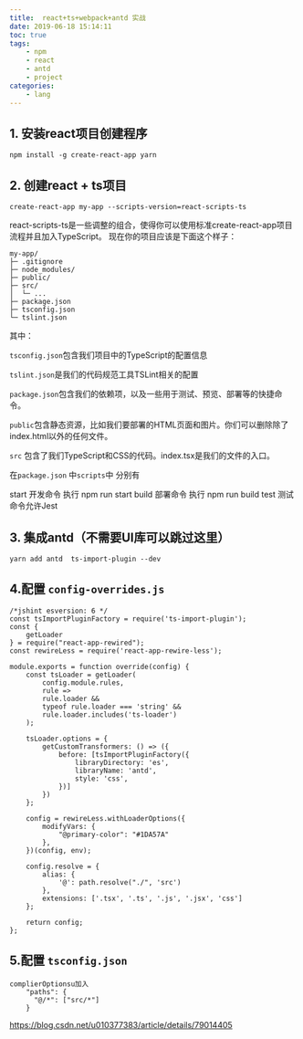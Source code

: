 ```yaml
---
title:  react+ts+webpack+antd 实战
date: 2019-06-18 15:14:11
toc: true
tags:
    - npm
    - react
    - antd
    - project
categories:
    - lang
---
```



## 1. 安装react项目创建程序
```
npm install -g create-react-app yarn
```
## 2. 创建react + ts项目
```
create-react-app my-app --scripts-version=react-scripts-ts
```

react-scripts-ts是一些调整的组合，使得你可以使用标准create-react-app项目流程并且加入TypeScript。
现在你的项目应该是下面这个样子：

```
my-app/
├─ .gitignore
├─ node_modules/
├─ public/
├─ src/
│  └─ ...
├─ package.json
├─ tsconfig.json
└─ tslint.json
```
其中：

`tsconfig.json`包含我们项目中的TypeScript的配置信息

`tslint.json`是我们的代码规范工具TSLint相关的配置

`package.json`包含我们的依赖项，以及一些用于测试、预览、部署等的快捷命令。

`public`包含静态资源，比如我们要部署的HTML页面和图片。你们可以删除除了index.html以外的任何文件。

`src` 包含了我们TypeScript和CSS的代码。index.tsx是我们的文件的入口。

在`package.json` 中`scripts`中 分别有

start 开发命令 执行 npm run start
build 部署命令 执行 npm run build
test 测试命令允许Jest

## 3. 集成antd（不需要UI库可以跳过这里）
```
yarn add antd  ts-import-plugin --dev
```



## 4.配置 `config-overrides.js`
```
/*jshint esversion: 6 */
const tsImportPluginFactory = require('ts-import-plugin');
const {
    getLoader
} = require("react-app-rewired");
const rewireLess = require('react-app-rewire-less');

module.exports = function override(config) {
    const tsLoader = getLoader(
        config.module.rules,
        rule =>
        rule.loader &&
        typeof rule.loader === 'string' &&
        rule.loader.includes('ts-loader')
    );

    tsLoader.options = {
        getCustomTransformers: () => ({
            before: [tsImportPluginFactory({
                libraryDirectory: 'es',
                libraryName: 'antd',
                style: 'css',
            })]
        })
    };

    config = rewireLess.withLoaderOptions({
        modifyVars: {
            "@primary-color": "#1DA57A"
        },
    })(config, env);

    config.resolve = {
        alias: {
            '@': path.resolve("./", 'src')
        },
        extensions: ['.tsx', '.ts', '.js', '.jsx', 'css']
    };

    return config;
};
```

## 5.配置 `tsconfig.json`

```
complierOptionsu加入
    "paths": {
      "@/*": ["src/*"]
    }
```
https://blog.csdn.net/u010377383/article/details/79014405
